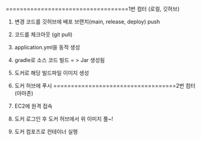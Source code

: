 
===================================1번 컴터 (로컬, 깃허브)
1. 변경 코드를 깃허브에 배포 브랜치(main, release, deploy) push
2. 코드를 체크아웃 (git pull)
3. application.yml을 동적 생성
4. gradle로 소스 코드 빌드  = > Jar 생성됨

5. 도커로 해당 빌드파일 이미지 생성

6. 도커 허브에 푸시
===================================2번 컴터(아마존)
7. EC2에 원격 접속
8. 도커 로그인 후 도커 허브에서 위 이미지 풀~!
9. 도커 컴포즈로 컨테이너 실행


